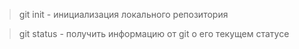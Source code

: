 > git init - инициализация локального репозитория

> git status - получить информацию от git о его текущем статусе
